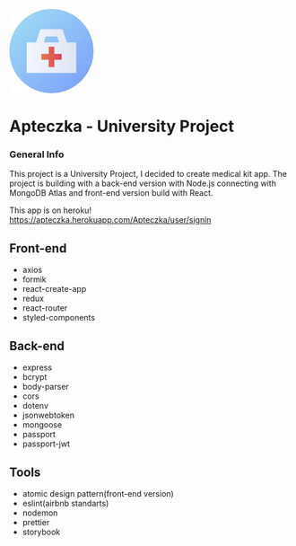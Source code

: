 ![alt text](https://github.com/stoqel33/ApteczkaProject/blob/master/readme/icon.png?raw=true)

# Apteczka - University Project
### General Info

This project is a University Project, I decided to create medical kit app. The project is building with a back-end version with Node.js connecting with MongoDB Atlas and front-end version build with React.

This app is on heroku!
https://apteczka.herokuapp.com/Apteczka/user/signin

## Front-end

* axios
* formik
* react-create-app
* redux
* react-router
* styled-components

## Back-end

* express
* bcrypt
* body-parser
* cors
* dotenv
* jsonwebtoken
* mongoose
* passport
* passport-jwt

## Tools

* atomic design pattern(front-end version)
* eslint(airbnb standarts)
* nodemon
* prettier
* storybook
